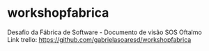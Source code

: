 # workshopfabrica
Desafio da Fábrica de Software - Documento de visão SOS Oftalmo </br>
Link trello: https://github.com/gabrielasoaresd/workshopfabrica
